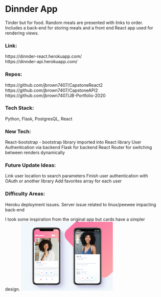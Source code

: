 <h1> Dinnder App </h1>

Tinder but for food. Random meals are presented with links to order. Includes a back-end for storing meals and a front end React app used for rendering views.

<h3>Link:</h3>  
https://dinnder-react.herokuapp.com/ <br />
https://dinnder-api.herokuapp.com/ <br />

<h3>Repos:</h3>
https://github.com/jbrown7407/CapstoneReact2 <br />
https://github.com/jbrown7407/CapstoneAPI2 <br />
https://github.com/jbrown7407/JB-Portfolio-2020 <br />

<h3>Tech Stack:</h3> 
Python, Flask, PostgresQL, React

<h3>New Tech:</h3>
React-bootstrap - bootstrap library imported into React library
User Authentication via backend
Flask for backend
React Router for switching between renders dynamically

<h3>Future Update Ideas:</h3>
Link user location to search parameters
Finish user authentication with OAuth or another library
Add favorites array for each user

<h3>Difficulty Areas:</h3> 
Heroku deployment issues. Server issue related to linux/peewee impacting back-end

I took some inspiration from the original app but cards have a simpler design.
<img src='/tinderUI.png' style="width: 300px;">
